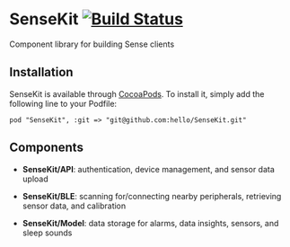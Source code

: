 # SenseKit [![Build Status](https://magnum.travis-ci.com/hello/SenseKit.svg?token=tR1bHuwpRhYiEKnjx5ev&branch=master)](https://magnum.travis-ci.com/hello/SenseKit)

Component library for building Sense clients

## Installation

SenseKit is available through [CocoaPods](http://cocoapods.org). To install
it, simply add the following line to your Podfile:

    pod "SenseKit", :git => "git@github.com:hello/SenseKit.git"
    

## Components

* __SenseKit/API__: authentication, device management, and sensor data upload

* __SenseKit/BLE__: scanning for/connecting nearby peripherals, retrieving sensor data, and calibration

* __SenseKit/Model__: data storage for alarms, data insights, sensors, and sleep sounds
